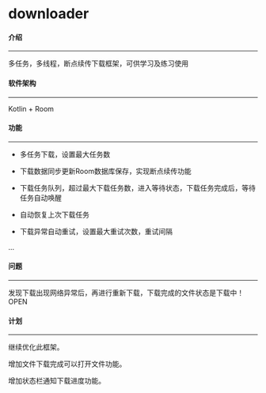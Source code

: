 # downloader

#### 介绍
---
多任务，多线程，断点续传下载框架，可供学习及练习使用

#### 软件架构
---
Kotlin + Room


#### 功能
---
- 多任务下载，设置最大任务数

- 下载数据同步更新Room数据库保存，实现断点续传功能

- 下载任务队列，超过最大下载任务数，进入等待状态，下载任务完成后，等待任务自动唤醒

- 自动恢复上次下载任务

- 下载异常自动重试，设置最大重试次数，重试间隔

...

#### 问题
---
发现下载出现网络异常后，再进行重新下载，下载完成的文件状态是下载中！OPEN

#### 计划
---
继续优化此框架。

增加文件下载完成可以打开文件功能。

增加状态栏通知下载进度功能。


